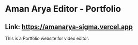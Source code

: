 # Aman Arya Editor - Portfolio
## Link: https://amanarya-sigma.vercel.app
<p>This is a Portfolio website for video editor.</p>
